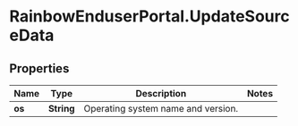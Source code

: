 # RainbowEnduserPortal.UpdateSourceData

## Properties

Name | Type | Description | Notes
------------ | ------------- | ------------- | -------------
**os** | **String** | Operating system name and version. | 


